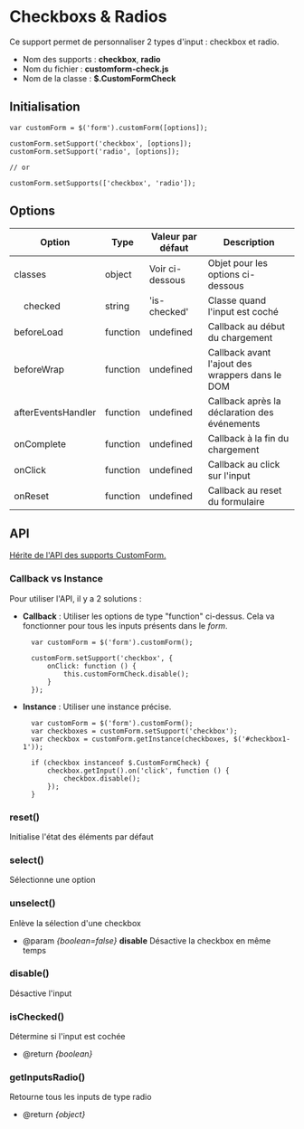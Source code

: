 # Checkboxs & Radios

Ce support permet de personnaliser 2 types d'input : checkbox et radio.

* Nom des supports : **checkbox**, **radio**
* Nom du fichier : **customform-check.js**
* Nom de la classe : **$.CustomFormCheck**


## Initialisation

    var customForm = $('form').customForm([options]);
    
    customForm.setSupport('checkbox', [options]);
    customForm.setSupport('radio', [options]);
    
    // or
    
    customForm.setSupports(['checkbox', 'radio']);


## Options

| Option                          | Type     | Valeur par défaut | Description                                     |
|---------------------------------|----------|-------------------|-------------------------------------------------|
| classes                         | object   | Voir ci-dessous   | Objet pour les options ci-dessous               |
| &nbsp;&nbsp;&nbsp;&nbsp;checked | string   | 'is-checked'      | Classe quand l'input est coché                  |
| beforeLoad                      | function | undefined         | Callback au début du chargement                 |
| beforeWrap                      | function | undefined         | Callback avant l'ajout des wrappers dans le DOM |
| afterEventsHandler              | function | undefined         | Callback après la déclaration des événements    |
| onComplete                      | function | undefined         | Callback à la fin du chargement                 |
| onClick                         | function | undefined         | Callback au click sur l'input                   |
| onReset                         | function | undefined         | Callback au reset du formulaire                 |


## API

[Hérite de l'API des supports CustomForm.](../README.md#api-supports)

### Callback vs Instance

Pour utiliser l'API, il y a 2 solutions :

* **Callback** : Utiliser les options de type "function" ci-dessus. Cela va fonctionner pour tous les inputs présents dans le *form*.

        var customForm = $('form').customForm();
        
        customForm.setSupport('checkbox', {
            onClick: function () {
                this.customFormCheck.disable();
            }
        });
    
* **Instance** : Utiliser une instance précise.

        var customForm = $('form').customForm();
        var checkboxes = customForm.setSupport('checkbox');
        var checkbox = customForm.getInstance(checkboxes, $('#checkbox1-1'));
        
        if (checkbox instanceof $.CustomFormCheck) {
            checkbox.getInput().on('click', function () {
                checkbox.disable();
            });
        }

### reset()

Initialise l'état des éléments par défaut

### select()

Sélectionne une option

### unselect()

Enlève la sélection d'une checkbox

* @param *{boolean=false}* **disable** Désactive la checkbox en même temps

### disable()

Désactive l'input

### isChecked()

Détermine si l'input est cochée

* @return *{boolean}*

### getInputsRadio()

Retourne tous les inputs de type radio

* @return *{object}*